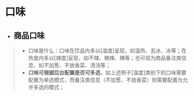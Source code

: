 # 口味  

* ## 商品口味  
> * 口味是什么：口味在饮品内多以[温度]呈现，如温热、去冰、冰等；在热食内多以[辣度]呈现，如不辣、微辣、辣等；也可视为商品备注类信息，如不加葱、不放香菜、清汤等；
> * **口味可根据后台配置是否可多选**，如上述例子[温度]类别下的口味需要配置为单选模式，而备注类信息（不加葱、不放香菜）则需要配置为允许多选的模式；  


